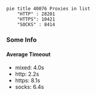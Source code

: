 
```mermaid
pie title 40076 Proxies in list
    "HTTP" : 28201
    "HTTPS": 10421
    "SOCKS" : 8414
```

### Some Info
#### Average Timeout

- mixed: 4.0s
- http: 2.2s
- https: 8.1s
- socks: 6.4s